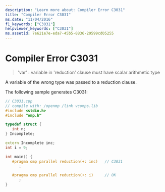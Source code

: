 ```yaml
---
description: "Learn more about: Compiler Error C3031"
title: "Compiler Error C3031"
ms.date: "11/04/2016"
f1_keywords: ["C3031"]
helpviewer_keywords: ["C3031"]
ms.assetid: 7e621e7e-eda7-45b5-8836-29599cd05255
---
```

# Compiler Error C3031

> 'var' : variable in 'reduction' clause must have scalar arithmetic type

A variable of the wrong type was passed to a reduction clause.

The following sample generates C3031:

```cpp
// C3031.cpp
// compile with: /openmp /link vcomps.lib
#include <stdio.h>
#include "omp.h"

typedef struct {
   int n;
} Incomplete;

extern Incomplete inc;
int i = 9;

int main() {
   #pragma omp parallel reduction(+: inc)   // C3031
      ;

   #pragma omp parallel reduction(+: i)     // OK
      ;
}
```
